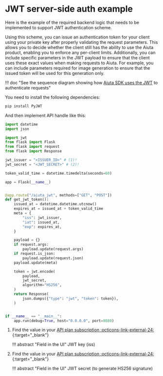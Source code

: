 # JWT server-side auth example

Here is the example of the required backend logic that needs to be implemented to support JWT authentication scheme.

Using this scheme, you can issue an authentication token for your client using your private key after properly validating the request parameters. This allows you to decide whether the client still has the ability to use the Aiuta product, enabling you to enforce any per-client limits. Additionally, you can include specific parameters in the JWT payload to ensure that the client uses these exact values when making requests to Aiuta. For example, you can include parameters required for image generation to ensure that the issued token will be used for this generation only.

!!! doc "See the sequence diagram showing how [Aiuta SDK uses the JWT](/sdk/about/diagrams/authentication.md#__tabbed_1_1) to authenticate requests"

You need to install the following dependencies:

```sh
pip install PyJWT
```

And then implement API handle like this:

```python
import datetime
import json

import jwt
from flask import Flask
from flask import request
from flask import Response

jwt_issuer = "<ISSUER_ID>" # (1)!
jwt_secret = "<JWT_SECRET>" # (2)!

token_valid_time = datetime.timedelta(seconds=60)

app = Flask(__name__)


@app.route("/aiuta_jwt", methods=["GET", "POST"])
def get_jwt_token():
    issued_at = datetime.datetime.utcnow()
    expires_at = issued_at + token_valid_time
    meta = {
        "iss": jwt_issuer,
        "iat": issued_at,
        "exp": expires_at,
    }

    payload = {}
    if request.args:
        payload.update(request.args)
    if request.is_json:
        payload.update(request.json)
    payload.update(meta)

    token = jwt.encode(
        payload,
        jwt_secret,
        algorithm="HS256",
    )
    return Response(
        json.dumps({"type": "jwt", "token": token}),
    )


if __name__ == "__main__":
    app.run(debug=True, host="0.0.0.0", port=8080)
```

1.  Find the value in your [API plan subscription :octicons-link-external-24:](https://developer.aiuta.com/subscriptions){:target="_blank"}

    !!! abstract "Field in the UI"
        JWT key (iss)

2.  Find the value in your [API plan subscription :octicons-link-external-24:](https://developer.aiuta.com/subscriptions){:target="_blank"}
    
    !!! abstract "Field in the UI"
        JWT secret (to generate HS256 signature)
